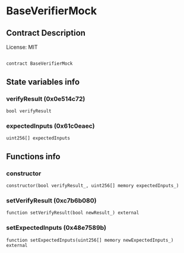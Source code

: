 # BaseVerifierMock

## Contract Description


License: MIT

## 

```solidity
contract BaseVerifierMock
```


## State variables info

### verifyResult (0x0e514c72)

```solidity
bool verifyResult
```


### expectedInputs (0x61c0eaec)

```solidity
uint256[] expectedInputs
```


## Functions info

### constructor

```solidity
constructor(bool verifyResult_, uint256[] memory expectedInputs_)
```


### setVerifyResult (0xc7b6b080)

```solidity
function setVerifyResult(bool newResult_) external
```


### setExpectedInputs (0x48e7589b)

```solidity
function setExpectedInputs(uint256[] memory newExpectedInputs_) external
```

